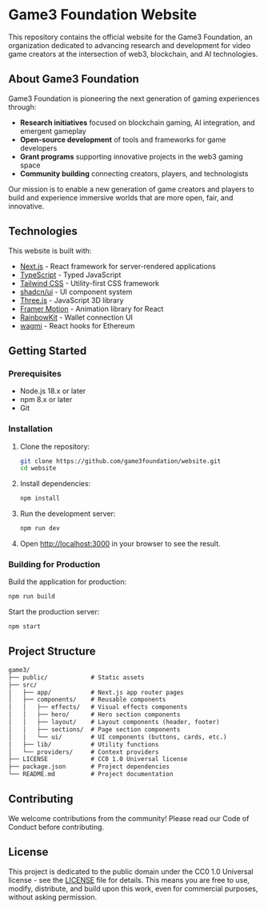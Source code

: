 # Game3 Foundation Website

This repository contains the official website for the Game3 Foundation, an organization dedicated to advancing research and development for video game creators at the intersection of web3, blockchain, and AI technologies.

## About Game3 Foundation

Game3 Foundation is pioneering the next generation of gaming experiences through:

- **Research initiatives** focused on blockchain gaming, AI integration, and emergent gameplay
- **Open-source development** of tools and frameworks for game developers
- **Grant programs** supporting innovative projects in the web3 gaming space
- **Community building** connecting creators, players, and technologists

Our mission is to enable a new generation of game creators and players to build and experience immersive worlds that are more open, fair, and innovative.

## Technologies

This website is built with:

- [Next.js](https://nextjs.org/) - React framework for server-rendered applications
- [TypeScript](https://www.typescriptlang.org/) - Typed JavaScript
- [Tailwind CSS](https://tailwindcss.com/) - Utility-first CSS framework
- [shadcn/ui](https://ui.shadcn.com/) - UI component system
- [Three.js](https://threejs.org/) - JavaScript 3D library
- [Framer Motion](https://www.framer.com/motion/) - Animation library for React
- [RainbowKit](https://www.rainbowkit.com/) - Wallet connection UI
- [wagmi](https://wagmi.sh/) - React hooks for Ethereum

## Getting Started

### Prerequisites

- Node.js 18.x or later
- npm 8.x or later
- Git

### Installation

1. Clone the repository:
   ```bash
   git clone https://github.com/game3foundation/website.git
   cd website
   ```

2. Install dependencies:
   ```bash
   npm install
   ```

3. Run the development server:
   ```bash
   npm run dev
   ```

4. Open [http://localhost:3000](http://localhost:3000) in your browser to see the result.

### Building for Production

Build the application for production:
```bash
npm run build
```

Start the production server:
```bash
npm start
```

## Project Structure
```markdown
game3/
├── public/            # Static assets
├── src/
│   ├── app/           # Next.js app router pages
│   ├── components/    # Reusable components
│   │   ├── effects/   # Visual effects components
│   │   ├── hero/      # Hero section components
│   │   ├── layout/    # Layout components (header, footer)
│   │   ├── sections/  # Page section components
│   │   └── ui/        # UI components (buttons, cards, etc.)
│   ├── lib/           # Utility functions
│   └── providers/     # Context providers
├── LICENSE            # CC0 1.0 Universal license
├── package.json       # Project dependencies
└── README.md          # Project documentation
```
## Contributing
We welcome contributions from the community! Please read our Code of Conduct before contributing.

## License
This project is dedicated to the public domain under the CC0 1.0 Universal license - see the [LICENSE](LICENSE) file for details. This means you are free to use, modify, distribute, and build upon this work, even for commercial purposes, without asking permission.


